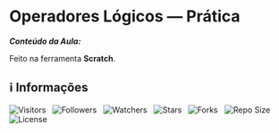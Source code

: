 <!-- Título -->
# Operadores Lógicos — Prática

***Conteúdo da Aula:***

Feito na ferramenta **Scratch**.

<!-- Information -->
## &#8505; Informações

![Visitors](https://api.visitorbadge.io/api/visitors?path=Devsgeeknerd%2Fcla-ope-log-pra-ope-ari-rel-log-log-par-pro-com-bas&label=Visitantes&labelColor=%23f9e64f&countColor=%23008000&style=plastic "Total de Visitas")
&nbsp;
![Followers](https://img.shields.io/github/followers/Devsgeeknerd?style=p&label=Seguidores&labelColor=f9e64f&color=008000 "Total de Seguidores")
&nbsp;
![Watchers](https://img.shields.io/github/watchers/Devsgeeknerd/cla-ope-log-pra-ope-ari-rel-log-log-par-pro-com-bas?style=p&label=Observadores&labelColor=f9e64f&color=008000 "Total de Observadores")
&nbsp;
![Stars](https://img.shields.io/github/stars/Devsgeeknerd/cla-ope-log-pra-ope-ari-rel-log-log-par-pro-com-bas?style=p&label=Estrelas&labelColor=f9e64f&color=008000 "Total de Estrelas")
&nbsp;
![Forks](https://img.shields.io/github/forks/Devsgeeknerd/cla-ope-log-pra-ope-ari-rel-log-log-par-pro-com-bas?style=p&label=Bifurcações&labelColor=f9e64f&color=008000 "Total de Bifurcações")
&nbsp;
![Repo Size](https://img.shields.io/github/repo-size/Devsgeeknerd/cla-ope-log-pra-ope-ari-rel-log-log-par-pro-com-bas?style=p&label=Tamanho&labelColor=f9e64f&color=008000& "Tamanho do Repositório")
&nbsp;
![License](https://img.shields.io/github/license/Devsgeeknerd/cla-ope-log-pra-ope-ari-rel-log-log-par-pro-com-bas?style=p&label=Licença&labelColor=f9e64f&color=008000 "Licença do Repositório")
